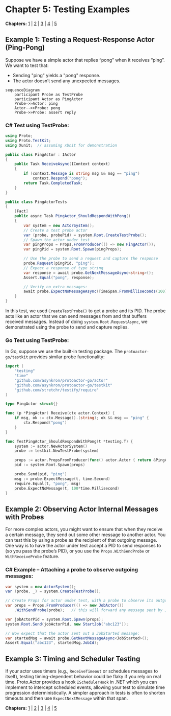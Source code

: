 # Chapter 5: Testing Examples

**Chapters:** [1](../chapter-1/) | [2](../chapter-2/) | [3](../chapter-3/) | [4](../chapter-4/) | [5](../chapter-5/)


## Example 1: Testing a Request-Response Actor (Ping-Pong)
Suppose we have a simple actor that replies “pong” when it receives “ping”. We want to test that:

- Sending "ping" yields a "pong" response.
- The actor doesn’t send any unexpected messages.

```mermaid
sequenceDiagram
    participant Probe as TestProbe
    participant Actor as PingActor
    Probe->>Actor: ping
    Actor-->>Probe: pong
    Probe->>Probe: assert reply
```

### C# Test using TestProbe:
```csharp
using Proto;
using Proto.TestKit;
using Xunit;  // assuming xUnit for demonstration

public class PingActor : IActor
{
    public Task ReceiveAsync(IContext context)
    {
        if (context.Message is string msg && msg == "ping")
            context.Respond("pong");
        return Task.CompletedTask;
    }
}

public class PingActorTests
{
    [Fact]
    public async Task PingActor_ShouldRespondWithPong()
    {
        var system = new ActorSystem();
        // Create a test probe actor
        var (probe, probePid) = system.Root.CreateTestProbe();
        // Spawn the actor under test
        var pingProps = Props.FromProducer(() => new PingActor());
        var pingPid = system.Root.Spawn(pingProps);

        // Use the probe to send a request and capture the response
        probe.Request(pingPid, "ping");
        // Expect a response of type string
        var response = await probe.GetNextMessageAsync<string>();
        Assert.Equal("pong", response);

        // Verify no extra messages:
        await probe.ExpectNoMessageAsync(TimeSpan.FromMilliseconds(100));
    }
}
```

In this test, we used `CreateTestProbe()` to get a probe and its PID. The probe acts like an actor that we can send messages from and that buffers received messages. Instead of doing `system.Root.RequestAsync`, we demonstrated using the probe to send and capture replies.

### Go Test using TestProbe:
In Go, suppose we use the built-in testing package. The `protoactor-go/testkit` provides similar probe functionality:

```go
import (
    "testing"
    "time"
    "github.com/asynkron/protoactor-go/actor"
    "github.com/asynkron/protoactor-go/testkit"
    "github.com/stretchr/testify/require"
)

type PingActor struct{}

func (p *PingActor) Receive(ctx actor.Context) {
    if msg, ok := ctx.Message().(string); ok && msg == "ping" {
        ctx.Respond("pong")
    }
}

func TestPingActor_ShouldRespondWithPong(t *testing.T) {
    system := actor.NewActorSystem()
    probe := testkit.NewTestProbe(system)

    props := actor.PropsFromProducer(func() actor.Actor { return &PingActor{} })
    pid := system.Root.Spawn(props)

    probe.Send(pid, "ping")
    msg := probe.ExpectMessage(t, time.Second)
    require.Equal(t, "pong", msg)
    probe.ExpectNoMessage(t, 100*time.Millisecond)
}
```

## Example 2: Observing Actor Internal Messages with Probes
For more complex actors, you might want to ensure that when they receive a certain message, they send out some other message to another actor. You can test this by using a probe as the recipient of that outgoing message. One way is to have the actor under test accept a PID to send responses to (so you pass the probe’s PID), or you use the `Props.WithSendProbe` or `WithReceiveProbe` feature.

### C# Example – Attaching a probe to observe outgoing messages:
```csharp
var system = new ActorSystem();
var (probe, _) = system.CreateTestProbe();

// Create Props for actor under test, with a probe to observe its outgoing messages.
var props = Props.FromProducer(() => new JobActor())
    .WithSendProbe(probe);   // this will forward any message sent by JobActor to the probe

var jobActorPid = system.Root.Spawn(props);
system.Root.Send(jobActorPid, new StartJob("abc123"));

// Now expect that the actor sent out a JobStarted message:
var startedMsg = await probe.GetNextMessageAsync<JobStarted>();
Assert.Equal("abc123", startedMsg.JobId);
```

## Example 3: Timing and Scheduler Testing
If your actor uses timers (e.g., `ReceiveTimeout` or schedules messages to itself), testing timing-dependent behavior could be flaky if you rely on real time. Proto.Actor provides a hook `ISchedulerHook` in .NET which you can implement to intercept scheduled events, allowing your test to simulate time progression deterministically. A simpler approach in tests is often to shorten timeouts and then use `ExpectNextMessage` within that span.

**Chapters:** [1](../chapter-1/) | [2](../chapter-2/) | [3](../chapter-3/) | [4](../chapter-4/) | [5](../chapter-5/)

